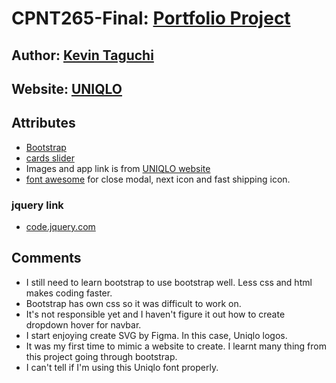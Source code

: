 # CPNT265-Final: [Portfolio Project](https://github.com/sait-wbdv/assessments/tree/master/cpnt265/waterfall/assignment-3)

## Author: [Kevin Taguchi](https://github.com/Kevin-234)
## Website: [UNIQLO](http://akariis.me/Uniqlo/)

## Attributes
- [Bootstrap](https://getbootstrap.com/docs/5.0/getting-started/introduction/)
- [cards slider](https://www.codingnepalweb.com/2020/06/owl-carousel-cards-slider-in-html-css-jquery.html)
- Images and app link is from [UNIQLO website](https://www.uniqlo.com/ca/en/)
- [font awesome](https://fontawesome.com/) for close modal, next icon and fast shipping icon.

### jquery link
- [code.jquery.com](https://code.jquery.com/)

## Comments
- I still need to learn bootstrap to use bootstrap well. Less css and html makes coding faster. 
- Bootstrap has own css so it was difficult to work on.
- It's not responsible yet and I haven't figure it out how to create dropdown hover for navbar.
- I start enjoying create SVG by Figma. In this case, Uniqlo logos.
- It was my first time to mimic a website to create. I learnt many thing from this project going through bootstrap.
- I can't tell if I'm using this Uniqlo font properly.